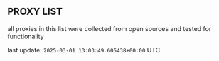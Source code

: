 ## PROXY LIST

all proxies in this list were collected from open sources and tested for functionality

last update: `2025-03-01 13:03:49.605438+00:00` UTC